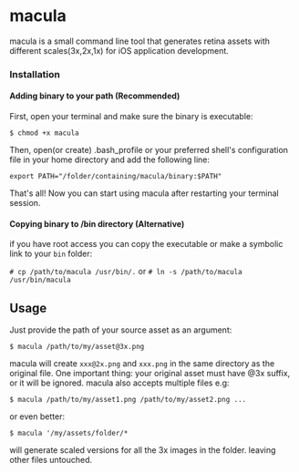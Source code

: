 # macula
macula is a small command line tool that generates retina assets with different scales(3x,2x,1x) for iOS application development.

### Installation

#### Adding binary to your path (Recommended)

First, open your terminal and make sure the binary is executable:
 
  `$ chmod +x macula`

Then, open(or create) .bash_profile or your preferred shell's configuration file in your home directory and add the following line:
 
  `export PATH="/folder/containing/macula/binary:$PATH"`

That's all! Now you can start using macula after restarting your terminal session.

#### Copying binary to /bin directory (Alternative)

if you have root access you can copy the executable or make a symbolic link to your `bin` folder:
 
  `# cp /path/to/macula /usr/bin/.` or `# ln -s /path/to/macula /usr/bin/macula`

## Usage  

Just provide the path of your source asset as an argument:

  `$ macula /path/to/my/asset@3x.png`
  
macula will create `xxx@2x.png` and `xxx.png` in the same directory as the original file. One important thing: your original asset must have @3x suffix, or it will be ignored. macula also accepts multiple files e.g:

  `$ macula /path/to/my/asset1.png /path/to/my/asset2.png ...`

or even better:

  `$ macula '/my/assets/folder/*`

will generate scaled versions for all the 3x images in the folder. leaving other files untouched.
